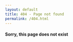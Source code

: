 ```yaml
---
layout: default
title: 404 - Page not found
permalink: /404.html
---
```


#### Sorry, this page does not exist